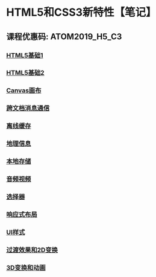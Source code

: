 # HTML5和CSS3新特性【笔记】
## 课程优惠码: ATOM2019_H5_C3
### [HTML5基础1](https://github.com/iphone3/Web-H5-C3/blob/master/01-HTML5%E5%9F%BA%E7%A1%80/00-HTML5%E5%9F%BA%E7%A1%801.md#%E4%BA%8C%E6%96%B0%E7%9A%84%E7%BB%93%E6%9E%84%E5%8C%96%E5%85%83%E7%B4%A0%E8%AF%AD%E4%B9%89%E5%8C%96%E6%A0%87%E7%AD%BE)
### [HTML5基础2](https://github.com/iphone3/Web-H5-C3/blob/master/01-HTML5%E5%9F%BA%E7%A1%80/00-HTML5%E5%9F%BA%E7%A1%802.md)
### [Canvas画布](https://github.com/iphone3/Web-H5-C3/blob/master/02-Canvas%E7%94%BB%E5%B8%83/00-Canvas%E7%94%BB%E5%B8%83.md)
### [跨文档消息通信](https://github.com/iphone3/Web-H5-C3/blob/master/03-%E8%B7%A8%E6%96%87%E6%A1%A3%E6%B6%88%E6%81%AF%E9%80%9A%E4%BF%A1/00-%E8%B7%A8%E6%96%87%E6%A1%A3%E6%B6%88%E6%81%AF%E9%80%9A%E4%BF%A1.md)
### [离线缓存](https://github.com/iphone3/Web-H5-C3/blob/master/04-%E7%A6%BB%E7%BA%BF%E7%BC%93%E5%AD%98/00-%E7%A6%BB%E7%BA%BF%E7%BC%93%E5%AD%98.md)
### [地理信息](https://github.com/iphone3/Web-H5-C3/blob/master/05-%E5%9C%B0%E7%90%86%E4%BF%A1%E6%81%AF/00-%E5%9C%B0%E7%90%86%E4%BF%A1%E6%81%AF.md)
### [本地存储](https://github.com/iphone3/Web-H5-C3/blob/master/06-%E6%9C%AC%E5%9C%B0%E5%AD%98%E5%82%A8/00-%E6%9C%AC%E5%9C%B0%E5%AD%98%E5%82%A8.md)
### [音频视频](https://github.com/iphone3/Web-H5-C3/blob/master/07-%E9%9F%B3%E9%A2%91%E8%A7%86%E9%A2%91/00-%E9%9F%B3%E9%A2%91%E8%A7%86%E9%A2%91.md)
### [选择器](https://github.com/iphone3/Web-H5-C3/blob/master/08-%E9%80%89%E6%8B%A9%E5%99%A8/00-%E9%80%89%E6%8B%A9%E5%99%A8.md)
### [响应式布局](https://github.com/iphone3/Web-H5-C3/blob/master/09-%E5%93%8D%E5%BA%94%E5%BC%8F%E5%B8%83%E5%B1%80/00-%E5%93%8D%E5%BA%94%E5%BC%8F%E5%B8%83%E5%B1%80.md)
### [UI样式](https://github.com/iphone3/Web-H5-C3/blob/master/10-UI%E6%A0%B7%E5%BC%8F/00-UI%E6%A0%B7%E5%BC%8F.md)
### [过渡效果和2D变换](https://github.com/iphone3/Web-H5-C3/blob/master/11-%E8%BF%87%E6%B8%A1%E6%95%88%E6%9E%9C%E5%92%8C2D%E5%8F%98%E6%8D%A2/00-%E8%BF%87%E6%B8%A1%E6%95%88%E6%9E%9C%E5%92%8C2D%E5%8F%98%E6%8D%A2.md)
### [3D变换和动画](https://github.com/iphone3/Web-H5-C3/blob/master/12-3D%E5%8F%98%E6%8D%A2%E5%92%8C%E5%8A%A8%E7%94%BB/00-3D%E5%8F%98%E6%8D%A2%E5%92%8C%E5%8A%A8%E7%94%BB.md)
